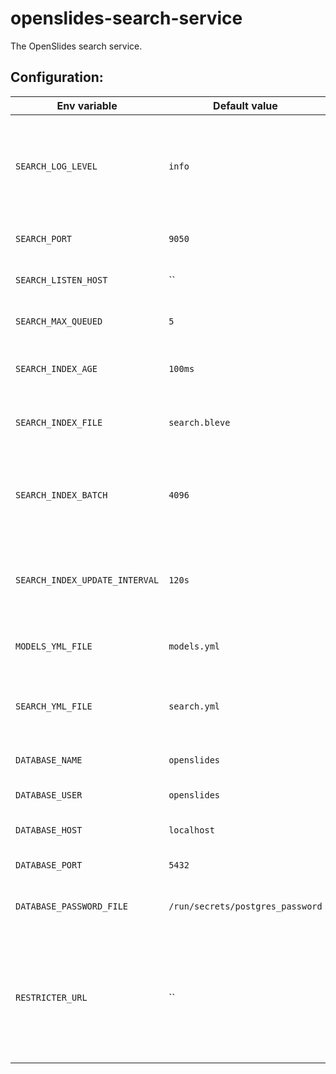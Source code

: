 # openslides-search-service

The OpenSlides search service.

## Configuration:


| Env variable                    | Default value              | Meaning |
| ------------------------------- | -------------------------- | ------- |
| `SEARCH_LOG_LEVEL`              | `info`                     | Log level. Can be panic, fatal, error, warn, info, debug, trace |
| `SEARCH_PORT`                   | `9050`                     | Port the service listens on.    |
| `SEARCH_LISTEN_HOST`            | ``                         | Host the service is bound to.   |
| `SEARCH_MAX_QUEUED`             | `5`                        | Number of waiting queries.      |
| `SEARCH_INDEX_AGE`              | `100ms`                    | Accepted age of internal index. |
| `SEARCH_INDEX_FILE`             | `search.bleve`             | Filename of the internal index. |
| `SEARCH_INDEX_BATCH`            | `4096`                     | Batch size of the index when its build or re-generated. |
| `SEARCH_INDEX_UPDATE_INTERVAL`  | `120s`                     | Poll intervall to update the index without queries. |
| `MODELS_YML_FILE`               | `models.yml`               | File path of the used models. |
| `SEARCH_YML_FILE`               | `search.yml`               | Fields of the models to be searched. |
| `DATABASE_NAME`                 | `openslides`               | Name of the database. |
| `DATABASE_USER`                 | `openslides`               | Database user. |
| `DATABASE_HOST`                 | `localhost`                | Host of the database. |
| `DATABASE_PORT`                 | `5432`                     | Port of the database. |
| `DATABASE_PASSWORD_FILE`        | `/run/secrets/postgres_password` | Password file of the database user. |
| `RESTRICTER_URL`                | ``                         | URL to use the restricter from the auto-update-service to filter the query results.|
